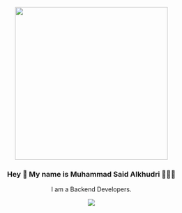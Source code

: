 <p align="center" width="300">
   <img align="center" width="350" src="https://cdn.dribbble.com/users/1787323/screenshots/7003575/media/f09620a77deb456e82968e482130ef0f.png" />
   <h3 align="center">Hey 👋 My name is Muhammad Said Alkhudri 👨🏻‍💻</h3>
</p>
<p align="center">I am a Backend Developers.</p>
<p align="center">
   <img src="https://komarev.com/ghpvc/?username=said-boy&label=said-boy's+profile+visitor">
</p>
